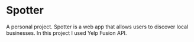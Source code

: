 # Spotter
A personal project. Spotter is a web app that allows users to discover local businesses. In this project I used Yelp Fusion API.
